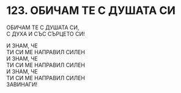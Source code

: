 # 123. ОБИЧАМ ТЕ С ДУШАТА СИ  
  
ОБИЧАМ ТЕ С ДУШАТА СИ,  
С ДУХА И СЪС СЪРЦЕТО СИ!  
  
И ЗНАМ, ЧЕ  
ТИ СИ МЕ НАПРАВИЛ СИЛЕН  
И ЗНАМ, ЧЕ  
ТИ СИ МЕ НАПРАВИЛ СИЛЕН  
И ЗНАМ, ЧЕ  
ТИ СИ МЕ НАПРАВИЛ СИЛЕН  
ЗАВИНАГИ!  


<DownloadsButton pdf="/pdf/123-obicham-te-s-dushata-si.pdf" />

<DownloadChordsButton pdf="/chords/123-obicham-te-s-dushata-si_akord.pdf"/>
